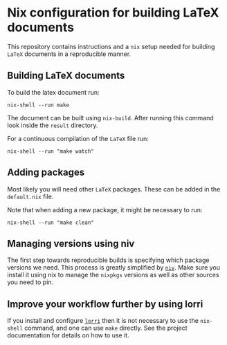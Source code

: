 # Nix configuration for building LaTeX documents

This repository contains instructions and a `nix` setup needed for building
`LaTeX` documents in a reproducible manner.

## Building LaTeX documents

To build the latex document run:

```shell
nix-shell --run make
```

The document can be built using `nix-build`. After running this command look
inside the `result` directory.

For a continuous compilation of the `LaTeX` file run:

```shell
nix-shell --run "make watch"
```

## Adding packages

Most likely you will need other `LaTeX` packages. These can be added in the
`default.nix` file.

Note that when adding a new package, it might be necessary to run:

```shell
nix-shell --run "make clean"
```

## Managing versions using niv

The first step towards reproducible builds is specifying which package versions
we need. This process is greatly simplified by
[`niv`](https://github.com/nmattia/niv). Make sure you install it using nix to
manage the `nixpkgs` versions as well as other sources you need to pin.

## Improve your workflow further by using lorri

If you install and configure [`lorri`](https://github.com/target/lorri) then it
is not necessary to use the `nix-shell` command, and one can use `make`
directly. See the project documentation for details on how to use it.
